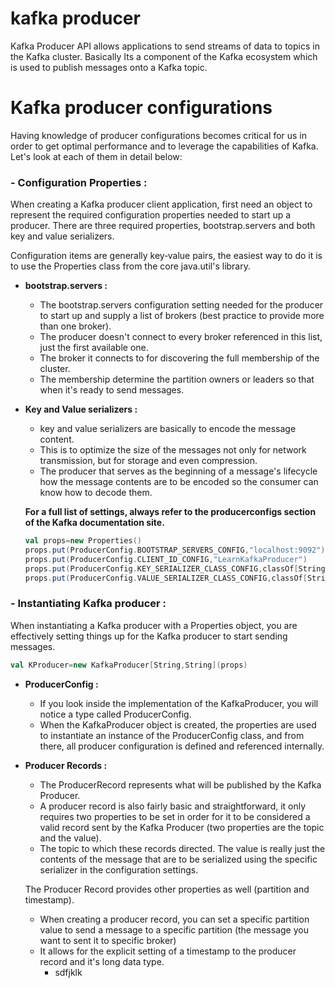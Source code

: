 # kafka producer
Kafka Producer API allows applications to send streams of data to topics in the Kafka cluster. Basically Its a component of the Kafka ecosystem which is used to publish messages onto a Kafka topic.

# Kafka producer configurations
Having knowledge of producer configurations becomes critical for us in order to get optimal performance and to leverage the capabilities of Kafka. Let's look at each of them in detail below:

### - Configuration Properties : 
When creating a Kafka producer client application, first need an object to represent the required configuration properties needed to start up a producer. There are three required properties, bootstrap.servers and both key and value serializers.

Configuration items are generally key‑value pairs, the easiest way to do it is to use the Properties class from the core java.util's library.

 - **bootstrap.servers :** 
	 - The bootstrap.servers configuration setting needed for the producer to start up and supply a list of brokers (best practice to provide more than one broker).
	 - The producer doesn't connect to every broker referenced in this list, just the first available one.
	 - The broker it connects to for discovering the full membership of the cluster.
	 - The membership  determine the partition owners or leaders so that when it's ready to send messages.
	 
 - **Key and Value serializers :**
	 - key and value serializers are basically to encode the message content.
	 - This is to optimize the size of the messages not only for network transmission, but for storage and even compression.
	 - The producer that serves as the beginning of a message's lifecycle how the message contents are to be encoded so the consumer can know how to decode them.

	**For a full list of settings, always refer to the producerconfigs section of the Kafka documentation site.**

	```scala
	val props=new Properties()
	props.put(ProducerConfig.BOOTSTRAP_SERVERS_CONFIG,"localhost:9092")
	props.put(ProducerConfig.CLIENT_ID_CONFIG,"LearnKafkaProducer")
	props.put(ProducerConfig.KEY_SERIALIZER_CLASS_CONFIG,classOf[StringSerializer].getName)
	props.put(ProducerConfig.VALUE_SERIALIZER_CLASS_CONFIG,classOf[StringSerializer].getName)
	```
	 

### - Instantiating Kafka producer :
When instantiating a Kafka producer with a Properties object, you are effectively setting things up for the Kafka producer to start sending messages.
```scala
val KProducer=new KafkaProducer[String,String](props)
```

 - **ProducerConfig :**
	 -  If you look inside the implementation of the KafkaProducer, you will notice a type called ProducerConfig. 
	 - When the KafkaProducer object is created, the properties are used to instantiate an instance of the ProducerConfig class, and from there, all producer configuration is defined and referenced internally.
 
 - **Producer Records :** 
	 - The ProducerRecord represents what will be published by the Kafka Producer.
	 - A producer record is also fairly basic and straightforward, it only requires two properties to be set in order for it to be considered a valid record sent by the Kafka Producer (two properties are the topic and the value).
	 - The topic to which these records directed. The value is really just the contents of the message that are to be serialized using the specific serializer in the configuration settings. 
	 
	 The Producer Record provides other properties as well (partition and timestamp). 
	 
	 - When creating a producer record, you can set a specific partition value to send a message to a specific partition (the message you want to sent it to specific broker)
	 - It allows for the explicit setting of a timestamp to the producer record and it's long data type.
		- sdfjklk 

<!--stackedit_data:
eyJoaXN0b3J5IjpbNTUzMjE4NjAyLDE2Mzg5MjM5MDMsLTE1OD
k3ODY1MTgsNjExMDA5MzYzLDExNjg0OTgyMDIsNzUyMjQ5NzE1
LC0yODg0MDY0ODcsMTYxNzQ5NTc0NCwzNjI2MTk0ODEsMjAzNT
gyMTUzNCwtMTI5ODExMjMxNCwtNDQ1MjMwNzMwLC05Njk5NTkz
NiwtMTY2MDU0OTM2OSwtMTYzNDc1MzcxNSwxMTg1NTc3MDcwLC
0yMDU0NDg2NjgxLC00NzA0NTI2MDgsNjUwODk4MTgsLTIwODg3
NDY2MTJdfQ==
-->